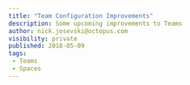 ```yaml
---
title: "Team Configuration Improvements"
description: Some upcoming improvements to Teams
author: nick.josevski@octopus.com
visibility: private
published: 2018-05-09
tags:
 - Teams
 - Spaces
---
```



